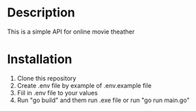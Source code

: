 # Description

This is a simple API for online movie theather

# Installation
1. Clone this repository
2. Create .env file by example of .env.example file
3. Fiil in .env file to your values
4. Run "go build" and them run .exe file or run "go run main.go"